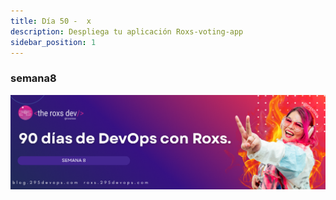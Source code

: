 ```yaml
---
title: Día 50 -  x
description: Despliega tu aplicación Roxs-voting-app
sidebar_position: 1
---
```


### semana8
![](../../static/images/banner/8.png)